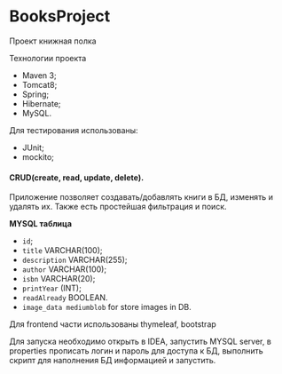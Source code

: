 # BooksProject
Проект книжная полка

Технологии проекта
* Maven 3;
* Tomcat8;
* Spring;
* Hibernate;
* MySQL. 

Для тестирования использованы:
* JUnit;
* mockito;

#### CRUD(create, read, update, delete).
Приложение позволяет создавать/добавлять книги в БД, изменять и удалять их. Также есть простейшая фильтрация и поиск.

**MYSQL таблица**
* `id`;
* `title` VARCHAR(100);
* `description` VARCHAR(255);
* `author` VARCHAR(100);
* `isbn` VARCHAR(20);
* `printYear` (INT);
* `readAlready` BOOLEAN.
* `image_data mediumblob` for store images in DB.

Для frontend части использованы thymeleaf, bootstrap

Для запуска необходимо открыть в IDEA, запустить MYSQL server, в properties прописать логин и пароль для доступа к БД, выполнить скрипт для наполнения БД информацией и запустить.
